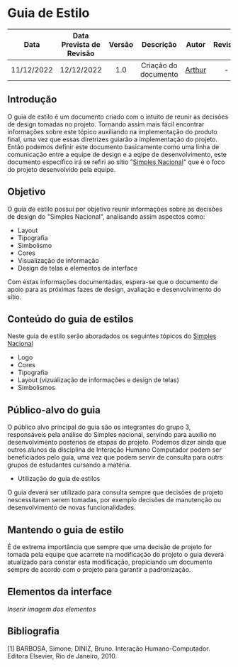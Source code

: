 # Guia de Estilo 

|Data|Data Prevista de Revisão|Versão|Descrição|Autor|Revisor|
| :----------: |:-----------:| :------: | :-----------: | :---------: |:---------: |
|11/12/2022|12/12/2022|1.0|Criação do documento| [Arthur](https://github.com/Eruel6)| - |

## Introdução

O guia de estilo é um documento criado com o intuito de reunir as decisões de design tomadas no projeto. Tornando assim mais fácil encontrar informações sobre este tópico auxiliando na implementação do produto final, uma vez que essas diretrizes guiarão a implementação do projeto. Então podemos definir este documento basicamente como uma linha de comunicação entre a equipe de design e a eqipe de desenvolvimento, este documento específico irá se refiri ao sítio "[Simples Nacional](http://www8.receita.fazenda.gov.br/SimplesNacional/)" que é o foco do projeto desenvolvido pela equipe.

## Objetivo

O guia de estilo possui por objetivo reunir informações sobre as decisões de design do "Simples Nacional", analisando assim aspectos como: 

 - Layout 
 - Tipografia
 - Simbolismo
 - Cores
 - Visualização de informação
 - Design de telas e elementos de interface

Com estas informações documentadas, espera-se que o documento de apoio para as próximas fazes de design, avaliação e desenvolvimento do sítio.

## Conteúdo do guia de estilos

Neste guia de estilo serão aboradados os seguintes tópicos do [Simples Nacional](http://www8.receita.fazenda.gov.br/SimplesNacional/)

- Logo
- Cores
- Tipografia
- Layout (vizualização de informações e design de telas)
- Simbolismos

## Público-alvo do guia

O público alvo principal do guia são os integrantes do grupo 3, responsáveis pela análise do Simples nacional, servindo para auxílio no desenvolvimento posterios de etapas do projeto. Podemos dizer ainda que outros alunos da disciplina de Interação Humano Computador podem ser beneficiados pelo guia, uma vez que podem servir de consulta para outrs grupos de estudantes cursando a matéria.

- Utilização do guia de estilos

O guia deverá ser utilizado para consulta sempre que decisões de projeto nescessitarem serem tomadas, por exemplo decisões de manutenção ou desenvolvimento de novas funcionalidades.

## Mantendo o guia de estilo 

É de extrema importância que sempre que uma decisão de projeto for tomada pela equipe que acarrete na modificação do projeto o guia deverá atualizado para constar esta modificação, propiciando um documento sempre de acordo com o projeto para garantir a padronização.

## Elementos da interface

*Inserir imagem dos elementos*

## Bibliografia 

[1] BARBOSA, Simone; DINIZ, Bruno. Interação Humano-Computador. Editora Elsevier, Rio de Janeiro, 2010.
